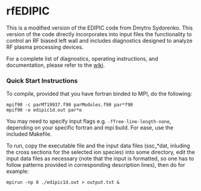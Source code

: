 # rfEDIPIC

This is a modified version of the EDIPIC code from Dmytro Sydorenko. This version of the code directly incorporates
into input files the functionality to control an RF biased left wall and includes diagnostics designed to analyze
RF plasma processing devices.

For a complete list of diagnostics, operating instructions, and documentation, please refer to the [wiki](https://github.com/budjensen/rfEDIPIC/wiki).

### Quick Start Instructions

To compile, provided that you have fortran binded to MPI, do the following:

```console
mpif90 -c parMT19937.f90 parModules.f90 par*f90
mpif90 -o edipic1d.out par*o
```

You may need to specify input flags e.g. `-ffree-line-length-none`, depending on your specific fortran and mpi build. For ease, use the included Makefile.

To run, copy the executable file and the input data files (ssc_\*dat, inluding the cross sections for the selected ion species) into some directory, edit the input data files as necessary (note that the input is formatted, so one has to follow patterns provided in corresponding description lines), then do for example:

```console
mpirun -np 8 ./edipic1d.out > output.txt &  
```
